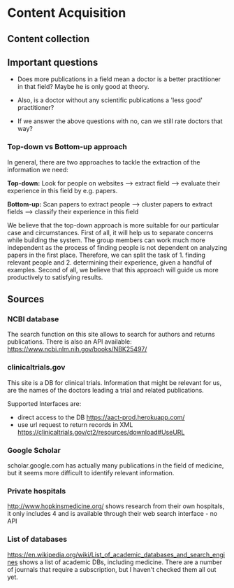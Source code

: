 # Content Acquisition

## Content collection

## Important questions

- Does more publications in a field mean a doctor is a better practitioner in that field? Maybe he is only good at theory.

- Also, is a doctor without any scientific publications a 'less good' practitioner?

- If we answer the above questions with no, can we still rate doctors that way?


### Top-down vs Bottom-up approach

In general, there are two approaches to tackle the extraction of the information we need:

**Top-down:**
Look for people on websites —> extract field —> evaluate their experience in this field by e.g. papers.

**Bottom-up:**
Scan papers to extract people —> cluster papers to extract fields —> classify their experience in this field

We believe that the top-down approach is more suitable for our particular case and circumstances.
First of all, it will help us to separate concerns while building the system.
The group members can work much more independent as the process of finding people is not dependent on analyzing papers in the first place.
Therefore, we can split the task of 1. finding relevant people and 2. determining their experience, given a handful of examples.
Second of all, we believe that this approach will guide us more productively to satisfying results.

## Sources

### NCBI database
The search function on this site allows to search for authors and returns publications.
There is also an API available:
https://www.ncbi.nlm.nih.gov/books/NBK25497/

### clinicaltrials.gov
This site is a DB for clinical trials.
Information that might be relevant for us, are the names of the doctors leading a trial and related publications.

Supported Interfaces are:
- direct access to the DB
https://aact-prod.herokuapp.com/
- use url request to return records in XML
https://clinicaltrials.gov/ct2/resources/download#UseURL

### Google Scholar
scholar.google.com has actually many publications in the field of medicine,
but it seems more difficult to identify relevant information.

### Private hospitals
http://www.hopkinsmedicine.org/
shows research from their own hospitals, it only includes 4 and is available through their web search interface - no API

### List of databases

https://en.wikipedia.org/wiki/List_of_academic_databases_and_search_engines
shows a list of academic DBs, including medicine.
There are a number of journals that require a subscription, but I haven't checked them all out yet.

